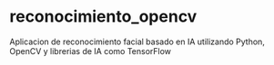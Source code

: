 # reconocimiento_opencv
Aplicacion de reconocimiento facial basado en IA utilizando Python, OpenCV y librerias de IA como TensorFlow
